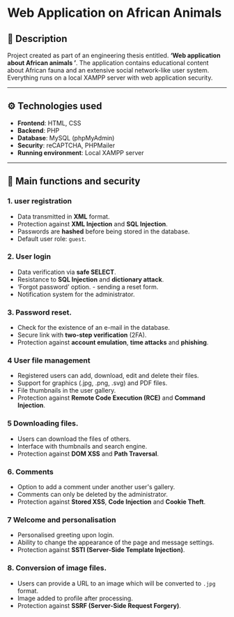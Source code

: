 # Web Application on African Animals

## 🐘 Description

Project created as part of an engineering thesis entitled. **‘Web application about African animals ’**. The application contains educational content about African fauna and an extensive social network-like user system. Everything runs on a local XAMPP server with web application security.

---

## ⚙️ Technologies used

- **Frontend**: HTML, CSS
- **Backend**: PHP
- **Database**: MySQL (phpMyAdmin)
- **Security**: reCAPTCHA, PHPMailer
- **Running environment**: Local XAMPP server

---

## 🔐 Main functions and security

### 1. user registration
- Data transmitted in **XML** format.
- Protection against **XML Injection** and **SQL Injection**.
- Passwords are **hashed** before being stored in the database.
- Default user role: `guest`.

### 2. User login
- Data verification via **safe SELECT**.
- Resistance to **SQL Injection** and **dictionary attack**.
- ‘Forgot password’ option. - sending a reset form.
- Notification system for the administrator.

### 3. Password reset.
- Check for the existence of an e-mail in the database.
- Secure link with **two-step verification** (2FA).
- Protection against **account emulation**, **time attacks** and **phishing**.

### 4 User file management
- Registered users can add, download, edit and delete their files.
- Support for graphics (.jpg, .png, .svg) and PDF files.
- File thumbnails in the user gallery.
- Protection against **Remote Code Execution (RCE)** and **Command Injection**.

### 5 Downloading files.
- Users can download the files of others.
- Interface with thumbnails and search engine.
- Protection against **DOM XSS** and **Path Traversal**.

### 6. Comments
- Option to add a comment under another user's gallery.
- Comments can only be deleted by the administrator.
- Protection against **Stored XSS**, **Code Injection** and **Cookie Theft**.

### 7 Welcome and personalisation
- Personalised greeting upon login.
- Ability to change the appearance of the page and message settings.
- Protection against **SSTI (Server-Side Template Injection)**.

### 8. Conversion of image files.
- Users can provide a URL to an image which will be converted to `.jpg` format.
- Image added to profile after processing.
- Protection against **SSRF (Server-Side Request Forgery)**.
